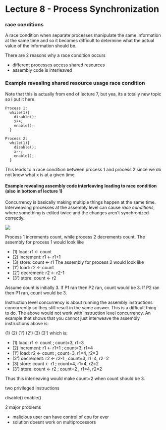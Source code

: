 Lecture 8 - Process Synchronization
=============
### race conditions
A race condition when separate processes manipulate the same information at the same time and so it becomes difficult to determine what the actual value of the information should be.

There are 2 reasons why a race condition occurs
* different processes access shared resources
* assembly code is interleaved

### Example revealing shared resource usage race condition
Note that this is actually from end of lecture 7, but yea, its a totally new topic so i put it here.

    Process 1:
      while(1){
        disable();
        x++;
        enable();
      }

    Process 2:
      while(1){
        disable();
        x--;
        enable();
      }

This leads to a race condition between process 1 and process 2 since we do not know what x is at a given time.


#### Example revealing assembly code interleaving leading to race condition (also in bottom of lecture 1)
Concurrency is basically making multiple things happen at the same time. Interweaving processes at the assembly level can cause *race conditions*, where something is edited twice and the changes aren't synchronized correctly.

![](overall_idea_of_OS/ae8a5fbbd529d0db9f19d2e966265227.png)

Process 1 increments count, while process 2 decrements count.
The assembly for process 1 would look like
* (1) load: r1 <- count
* (2) increment: r1 <- r1+1
* (3) store: count <- r1
The assembly for process 2 would look like
* (1') load: r2 <- count
* (2') decrement: r2 <- r2-1
* (3') store: count <- r2

Assume count is initially 3. If P1 ran then P2 ran, count would be 3. If P2 ran then P1 ran, count would be 3.

Instruction level concurrency is about running the assembly instructions concurrently so they still result in the same answer. This is a difficult thing to do. The above would not work with instruction level concurrency. An example that shows that you cannot just interweave the assembly instructions above is:

(1) (2) (1') (2') (3) (3') which is:
* (1) load: r1 <- count       ; count=3, r1=3
* (2) increment: r1 <- r1+1   ; count=3, r1=4
* (1') load: r2 <- count      ; count=3, r1=4, r2=3
* (2') decrement: r2 <- r2-1  ; count=3, r1=4, r2=2
* (3) store: count <- r1      ; count=4, r1=4, r2=2
* (3') store: count <- r2     ; count=2 , r1=4, r2=2

Thus this interleaving would make count=2 when count should be 3.






two privileged instructions

disable()
enable()




2 major problems
* malicious user can have control of cpu for ever
* solution doesnt work on multiprocessors
